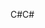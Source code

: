 <span data-ttu-id="561ce-101">C#</span><span class="sxs-lookup"><span data-stu-id="561ce-101">C#</span></span>